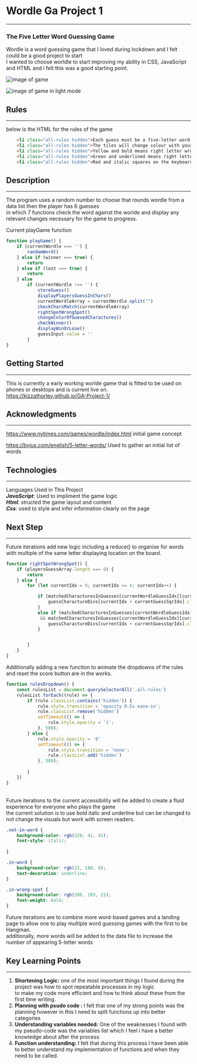  # Wordle Ga Project 1
 ---
### The Five Letter Word Guessing Game
Wordle is a word guessing game that I loved during lockdown and I felt could be a good project to start<br>
I wanted to choose worldle to start improving my ability in CSS, JavaScript and HTML and i felt this was a good starting point.

![image of game](./images/wordle.png)

![image of game in light mode](./images/lightmode.png)
## Rules
---
below is the HTML for the rules of the game 

```html
    <li class="all-rules hidden">Each guess must be a five-letter word.</li>
    <li class="all-rules hidden">The tiles will change colour with your guess</li>
    <li class="all-rules hidden">Yellow and bold means right letter wrong spot</li>
    <li class="all-rules hidden">Green and underlined means right letter right spot</li>
    <li class="all-rules hidden">Red and italic squares on the keyboard are incorrect letters</li>
```

## Description 
---
The program uses a random number to choose that rounds wordle from a data list then the player has 6 guesses <br> in which 7 functions check the word against the worlde and display any relevant changes necessary for the game to progress.



Current playGame function
``` js
function playGame() {
    if (currentWordle === '') {
        randomWord()
    } else if (winner === true) {
        return
    } else if (lost === true) {
        return
    } else
        if (currentWordle !== '') {
            storeGuess()
            displayPlayersGuessInChars()
            currentWordleArray = currentWordle.split("")
            checkCharsMatch(currentWordleArray)
            rightSpotWrongSpot()
            changeColorOfGuesedCharactures()
            checkWinner()
            displayWinOrLose()
            guessInput.value = ''
        }
}

```


## Getting Started
---
This is currently a early working worlde game that is fitted to be used on phones or desktops and is current live on. <br>
https://kizzathorley.github.io/GA-Project-1/



## Acknowledgments 
---

https://www.nytimes.com/games/wordle/index.html
initial game concept 

https://byjus.com/english/5-letter-words/
Used to gather an initial list of words


## Technologies
---
Languages Used in This Project
<br>***JavaScript***: Used to impliment the game logic
<br>***Html***: structed the game layout and content 
<br>***Css***: used to style and infer information clearly on the page


## Next Step 
---
Future iterations add new logic including a reduce() to organise for words with multiple of the same letter displaying location on the board. 

``` js 
function rightSpotWrongSpot() {
    if (playersGuessArray.length === 0) {
        return
    } else {
        for (let currentIdx = 0; currentIdx <= 4; currentIdx++) {

            if (matchedCharacturesInGuesses[currentWordleGuessIdx][currentIdx] === currentWordleArray[currentIdx]) {
                guessCharactureDivs[currentIdx + currentGuessSqrIdx].classList.add('in-word')
            }
            else if (matchedCharacturesInGuesses[currentWordleGuessIdx][currentIdx] !== currentWordleArray[currentIdx]
             && matchedCharacturesInGuesses[currentWordleGuessIdx][currentIdx] !== '') {
                guessCharactureDivs[currentIdx + currentGuessSqrIdx].classList.add('in-wrong-spot')
            } 


        }
    }
}

```

Additionally adding a new function to animate the dropdowns of the rules and reset the score button are in the works.
``` js 
function rulesDropdown() {
    const rulesList = document.querySelectorAll('.all-rules')
    rulesList.forEach((rule) => {
        if (rule.classList.contains('hidden')) {
            rule.style.transition = 'opacity 0.5s ease-in';
            rule.classList.remove('hidden')
            setTimeout(() => {
                rule.style.opacity = '1';
            }, 500);
        } else {
            rule.style.opacity = '0'
            setTimeout(() => {
                rule.style.transition = 'none';
                rule.classList.add('hidden')
            }, 500);
            
        }
    })
}

``` 

<br>
Future iterations to the current accessibility will be added to create a fluid experience for everyone who plays the game<br>
the current solution is to use bold italic and underline but can be changed to not change the visuals but work with screen readers.

```CSS
.not-in-word {
    background-color: rgb(220, 41, 41);
    font-style: italic;
    
}

.in-word {
    background-color: rgb(22, 180, 8);
    text-decoration: underline;
}

.in-wrong-spot {
    background-color: rgb(206, 203, 11);
    font-weight: bold;
}
```

Future iterations are to combine more word-based games and a landing page to allow one to play multiple word guessing games with the first to be Hangman. <br>
additionally, more words will be added to the data file to increase the number of appearing 5-letter words

## Key Learning Points 
---
1. **Shortening Logic:** one of the most important things I found during the project was how to spot repeatable processes in my logic <br>
to make my code more efficient and how to think about these from the first time writing.
2. **Planning with psudo code :** I felt that one of my strong points was the planning however in this I need to split functions up into better categories 
3. **Understanding variables needed:** One of the weaknesses I found with my pseudo-code was the variables list which I feel i have a better knowledge about after the process  
4. **Function understanding:** I felt that during this process I have been able to better understand my implementation of functions and when they need to be called.